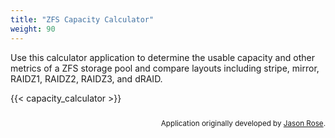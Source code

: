 ```yaml
---
title: "ZFS Capacity Calculator"
weight: 90
---
```


Use this calculator application to determine the usable capacity and other metrics of a ZFS storage pool and compare layouts including stripe, mirror, RAIDZ1, RAIDZ2, RAIDZ3, and dRAID.

{{< capacity_calculator >}}

<div style="text-align: right; font-size: smaller; padding-top: 1em;">
    Application originally developed by <a href="https://jro.io/capacity/">Jason Rose</a>.
</div>

